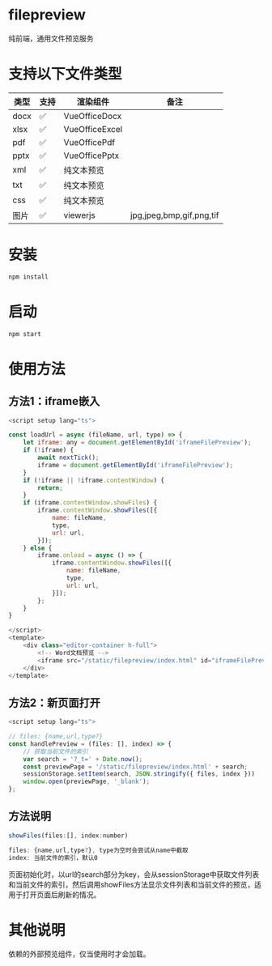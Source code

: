 # filepreview
纯前端，通用文件预览服务

# 支持以下文件类型

| 类型 | 支持 | 渲染组件 | 备注 |
| --- | --- | --- | --- |
| docx | ✅ | VueOfficeDocx  |  | 
| xlsx | ✅ | VueOfficeExcel  |  |     
| pdf | ✅ | VueOfficePdf  |  |    
| pptx | ✅ | VueOfficePptx  |  |         
| xml | ✅ | 纯文本预览  |  |   
| txt | ✅ | 纯文本预览  |  |   
| css | ✅ | 纯文本预览  |  |                
| 图片 | ✅ | viewerjs  | jpg,jpeg,bmp,gif,png,tif |    

# 安装
```bash
npm install 
```

# 启动
```bash
npm start
```

# 使用方法

## 方法1：iframe嵌入
``` js
<script setup lang="ts">

const loadUrl = async (fileName, url, type) => {
    let iframe: any = document.getElementById('iframeFilePreview');
    if (!iframe) {
        await nextTick();
        iframe = document.getElementById('iframeFilePreview');
    }
    if (!iframe || !iframe.contentWindow) {
        return;
    }
    if (iframe.contentWindow.showFiles) {
        iframe.contentWindow.showFiles([{
            name: fileName,
            type,
            url: url,
        }]);
    } else {
        iframe.onload = async () => {
            iframe.contentWindow.showFiles([{
                name: fileName,
                type,
                url: url,
            }]);
        };
    }
}

</script>
<template>
    <div class="editor-container h-full">
        <!-- Word文档预览 -->
        <iframe src="/static/filepreview/index.html" id="iframeFilePreview" class="w-full h-full" />
    </div>
</template>

```

## 方法2：新页面打开
``` js
<script setup lang="ts">

// files: {name,url,type?}
const handlePreview = (files: [], index) => {
    // 获取当前文件的索引
    var search = '?_t=' + Date.now();
    const previewPage = '/static/filepreview/index.html' + search;
    sessionStorage.setItem(search, JSON.stringify({ files, index }))
    window.open(previewPage, '_blank');
};

```


## 方法说明

``` js
showFiles(files:[], index:number)

files: {name,url,type?}, type为空时会尝试从name中截取
index: 当前文件的索引，默认0

```

页面初始化时，以url的search部分为key，会从sessionStorage中获取文件列表和当前文件的索引，然后调用showFiles方法显示文件列表和当前文件的预览，适用于打开页面后刷新的情况。


# 其他说明

依赖的外部预览组件，仅当使用时才会加载。